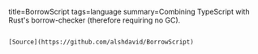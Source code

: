 title=BorrowScript
tags=language
summary=Combining TypeScript with Rust's borrow-checker (therefore requiring no GC).
~~~~~~

[Source](https://github.com/alshdavid/BorrowScript)

